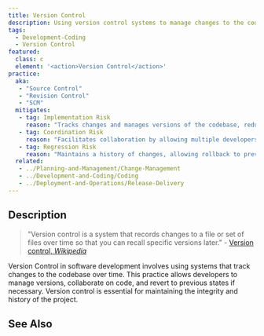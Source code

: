 ```yaml
---
title: Version Control
description: Using version control systems to manage changes to the codebase.
tags: 
  - Development-Coding
  - Version Control
featured: 
  class: c
  element: '<action>Version Control</action>'
practice:
  aka: 
   - "Source Control"
   - "Revision Control"
   - "SCM"
  mitigates:
   - tag: Implementation Risk
     reason: "Tracks changes and manages versions of the codebase, reducing the risk of implementation errors."
   - tag: Coordination Risk
     reason: "Facilitates collaboration by allowing multiple developers to work on the codebase simultaneously."
   - tag: Regression Risk
     reason: "Maintains a history of changes, allowing rollback to previous versions if needed."
  related:
   - ../Planning-and-Management/Change-Management
   - ../Development-and-Coding/Coding
   - ../Deployment-and-Operations/Release-Delivery
---
```


<PracticeIntro details={frontMatter} /> 

## Description

> "Version control is a system that records changes to a file or set of files over time so that you can recall specific versions later." - [Version control, _Wikipedia_](https://en.wikipedia.org/wiki/Version_control)

Version Control in software development involves using systems that track changes to the codebase over time. This practice allows developers to manage versions, collaborate on code, and revert to previous states if necessary. Version control is essential for maintaining the integrity and history of the project.

## See Also

<TagList tag="Version Control" />
